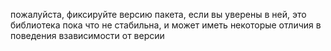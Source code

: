 пожалуйста, фиксируйте версию пакета, если вы уверены в ней, это библиотека пока что не стабильна, и может иметь некоторые отличия в поведения взависимости от версии